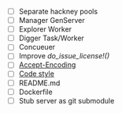 - [ ] Separate hackney pools
- [ ] Manager GenServer
- [ ] Explorer Worker
- [ ] Digger Task/Worker
- [ ] Concueuer
- [ ] Improve *do_issue_license!()*
- [ ] [Accept-Encoding](https://developer.mozilla.org/en-US/docs/Web/HTTP/Headers/Accept-Encoding)
- [ ] [Code style](https://github.com/christopheradams/elixir_style_guide)
- [ ] README.md
- [ ] Dockerfile
- [ ] Stub server as git submodule